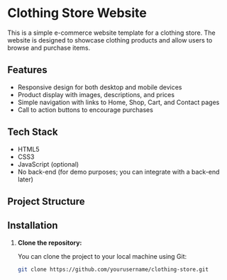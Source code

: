 # Clothing Store Website

This is a simple e-commerce website template for a clothing store. The website is designed to showcase clothing products and allow users to browse and purchase items.

## Features

- Responsive design for both desktop and mobile devices
- Product display with images, descriptions, and prices
- Simple navigation with links to Home, Shop, Cart, and Contact pages
- Call to action buttons to encourage purchases

## Tech Stack

- HTML5
- CSS3
- JavaScript (optional)
- No back-end (for demo purposes; you can integrate with a back-end later)

## Project Structure


## Installation

1. **Clone the repository:**

   You can clone the project to your local machine using Git:
   
   ```bash
   git clone https://github.com/yourusername/clothing-store.git
